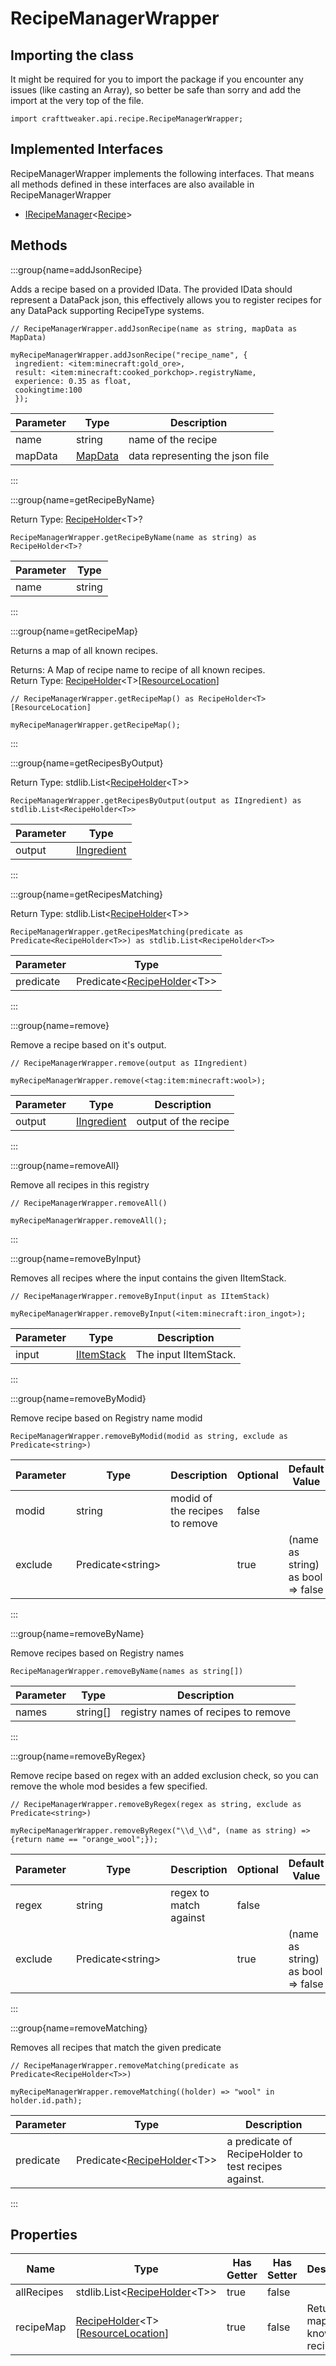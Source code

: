 # RecipeManagerWrapper

## Importing the class

It might be required for you to import the package if you encounter any issues (like casting an Array), so better be safe than sorry and add the import at the very top of the file.
```zenscript
import crafttweaker.api.recipe.RecipeManagerWrapper;
```


## Implemented Interfaces
RecipeManagerWrapper implements the following interfaces. That means all methods defined in these interfaces are also available in RecipeManagerWrapper

- [IRecipeManager](/vanilla/api/recipe/manager/IRecipeManager)&lt;[Recipe](/vanilla/api/recipe/type/Recipe)&gt;

## Methods

:::group{name=addJsonRecipe}

Adds a recipe based on a provided IData. The provided IData should represent a DataPack json, this effectively allows you to register recipes for any DataPack supporting RecipeType systems.

```zenscript
// RecipeManagerWrapper.addJsonRecipe(name as string, mapData as MapData)

myRecipeManagerWrapper.addJsonRecipe("recipe_name", {
 ingredient: <item:minecraft:gold_ore>,
 result: <item:minecraft:cooked_porkchop>.registryName,
 experience: 0.35 as float,
 cookingtime:100
 });
```

| Parameter |                 Type                 |           Description           |
|-----------|--------------------------------------|---------------------------------|
| name      | string                               | name of the recipe              |
| mapData   | [MapData](/vanilla/api/data/MapData) | data representing the json file |


:::

:::group{name=getRecipeByName}

Return Type: [RecipeHolder](/vanilla/api/recipe/RecipeHolder)&lt;T&gt;?

```zenscript
RecipeManagerWrapper.getRecipeByName(name as string) as RecipeHolder<T>?
```

| Parameter |  Type  |
|-----------|--------|
| name      | string |


:::

:::group{name=getRecipeMap}

Returns a map of all known recipes.

Returns: A Map of recipe name to recipe of all known recipes.  
Return Type: [RecipeHolder](/vanilla/api/recipe/RecipeHolder)&lt;T&gt;[[ResourceLocation](/vanilla/api/resource/ResourceLocation)]

```zenscript
// RecipeManagerWrapper.getRecipeMap() as RecipeHolder<T>[ResourceLocation]

myRecipeManagerWrapper.getRecipeMap();
```

:::

:::group{name=getRecipesByOutput}

Return Type: stdlib.List&lt;[RecipeHolder](/vanilla/api/recipe/RecipeHolder)&lt;T&gt;&gt;

```zenscript
RecipeManagerWrapper.getRecipesByOutput(output as IIngredient) as stdlib.List<RecipeHolder<T>>
```

| Parameter |                        Type                        |
|-----------|----------------------------------------------------|
| output    | [IIngredient](/vanilla/api/ingredient/IIngredient) |


:::

:::group{name=getRecipesMatching}

Return Type: stdlib.List&lt;[RecipeHolder](/vanilla/api/recipe/RecipeHolder)&lt;T&gt;&gt;

```zenscript
RecipeManagerWrapper.getRecipesMatching(predicate as Predicate<RecipeHolder<T>>) as stdlib.List<RecipeHolder<T>>
```

| Parameter |                                    Type                                    |
|-----------|----------------------------------------------------------------------------|
| predicate | Predicate&lt;[RecipeHolder](/vanilla/api/recipe/RecipeHolder)&lt;T&gt;&gt; |


:::

:::group{name=remove}

Remove a recipe based on it's output.

```zenscript
// RecipeManagerWrapper.remove(output as IIngredient)

myRecipeManagerWrapper.remove(<tag:item:minecraft:wool>);
```

| Parameter |                        Type                        |     Description      |
|-----------|----------------------------------------------------|----------------------|
| output    | [IIngredient](/vanilla/api/ingredient/IIngredient) | output of the recipe |


:::

:::group{name=removeAll}

Remove all recipes in this registry

```zenscript
// RecipeManagerWrapper.removeAll()

myRecipeManagerWrapper.removeAll();
```

:::

:::group{name=removeByInput}

Removes all recipes where the input contains the given IItemStack.

```zenscript
// RecipeManagerWrapper.removeByInput(input as IItemStack)

myRecipeManagerWrapper.removeByInput(<item:minecraft:iron_ingot>);
```

| Parameter |                    Type                    |      Description      |
|-----------|--------------------------------------------|-----------------------|
| input     | [IItemStack](/vanilla/api/item/IItemStack) | The input IItemStack. |


:::

:::group{name=removeByModid}

Remove recipe based on Registry name modid

```zenscript
RecipeManagerWrapper.removeByModid(modid as string, exclude as Predicate<string>)
```

| Parameter |          Type           |          Description           | Optional |           Default Value           |
|-----------|-------------------------|--------------------------------|----------|-----------------------------------|
| modid     | string                  | modid of the recipes to remove | false    |                                   |
| exclude   | Predicate&lt;string&gt; |                                | true     | (name as string) as bool => false |


:::

:::group{name=removeByName}

Remove recipes based on Registry names

```zenscript
RecipeManagerWrapper.removeByName(names as string[])
```

| Parameter |   Type   |             Description             |
|-----------|----------|-------------------------------------|
| names     | string[] | registry names of recipes to remove |


:::

:::group{name=removeByRegex}

Remove recipe based on regex with an added exclusion check, so you can remove the whole mod besides a few specified.

```zenscript
// RecipeManagerWrapper.removeByRegex(regex as string, exclude as Predicate<string>)

myRecipeManagerWrapper.removeByRegex("\\d_\\d", (name as string) => {return name == "orange_wool";});
```

| Parameter |          Type           |      Description       | Optional |           Default Value           |
|-----------|-------------------------|------------------------|----------|-----------------------------------|
| regex     | string                  | regex to match against | false    |                                   |
| exclude   | Predicate&lt;string&gt; |                        | true     | (name as string) as bool => false |


:::

:::group{name=removeMatching}

Removes all recipes that match the given predicate

```zenscript
// RecipeManagerWrapper.removeMatching(predicate as Predicate<RecipeHolder<T>>)

myRecipeManagerWrapper.removeMatching((holder) => "wool" in holder.id.path);
```

| Parameter |                                    Type                                    |                       Description                       |
|-----------|----------------------------------------------------------------------------|---------------------------------------------------------|
| predicate | Predicate&lt;[RecipeHolder](/vanilla/api/recipe/RecipeHolder)&lt;T&gt;&gt; | a predicate of RecipeHolder<T> to test recipes against. |


:::


## Properties

|    Name    |                                                         Type                                                          | Has Getter | Has Setter |             Description             |
|------------|-----------------------------------------------------------------------------------------------------------------------|------------|------------|-------------------------------------|
| allRecipes | stdlib.List&lt;[RecipeHolder](/vanilla/api/recipe/RecipeHolder)&lt;T&gt;&gt;                                          | true       | false      |                                     |
| recipeMap  | [RecipeHolder](/vanilla/api/recipe/RecipeHolder)&lt;T&gt;[[ResourceLocation](/vanilla/api/resource/ResourceLocation)] | true       | false      | Returns a map of all known recipes. |

